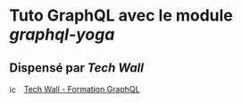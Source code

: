 # Tuto **GraphQL** avec le module _graphql-yoga_

## Dispensé par **_Tech Wall_**

<a href="https://www.youtube.com/watch?v=6FtdUoyBK7c&list=PLl3CtU4THqPZd5ZrMYnljdgJzMQ35FhNl" target="_blank" style="display: flex; align-items: center" ><img src="https://cdn-icons-png.flaticon.com/512/174/174883.png" alt="icone youtube" height="16" > <span style="margin-left: 10px"> Tech Wall - Formation GraphQL</span></a>
